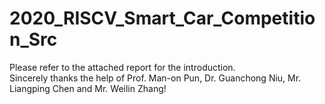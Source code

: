 # 2020_RISCV_Smart_Car_Competition_Src

Please refer to the attached report for the introduction.    
Sincerely thanks the help of Prof. Man-on Pun, Dr. Guanchong Niu, Mr. Liangping Chen and Mr. Weilin Zhang!
